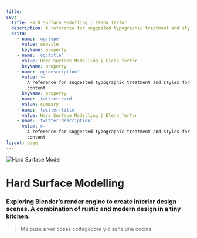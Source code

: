 ```yaml
---
title: 
seo:
  title: Hard Surface Modelling | Elena ferfor
  description: A reference for suggested typographic treatment and styles for your content
  extra:
    - name: 'og:type'
      value: website
      keyName: property
    - name: 'og:title'
      value: Hard Surface Modelling | Elena ferfor
      keyName: property
    - name: 'og:description'
      value: >-
        A reference for suggested typographic treatment and styles for your
        content
      keyName: property
    - name: 'twitter:card'
      value: summary
    - name: 'twitter:title'
      value: Hard Surface Modelling | Elena ferfor
    - name: 'twitter:description'
      value: >-
        A reference for suggested typographic treatment and styles for your
        content
layout: page
---
```

![Hard Surface Model](../images/elena/kitchenTri.jpg "Kitchen")

# Hard Surface Modelling
### Exploring Blender’s render engine to create interior design scenes. A combination of rustic and modern design in a tiny kitchen.

> Me puse a ver cosas cottagecore y diseñe una cocina